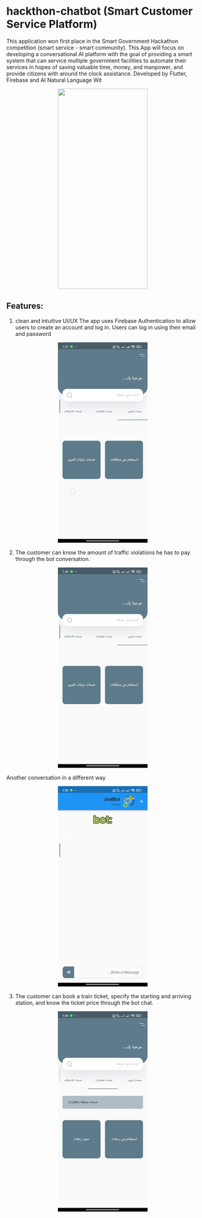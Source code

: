 # hackthon-chatbot (Smart Customer Service Platform)
This application won first place in the Smart Government Hackathon competition (smart service - smart community).
This App will focus on developing a conversational AI platform with the goal of providing a smart system that can service multiple government facilities to automate their services in hopes of saving valuable time, money, and manpower, and provide citizens with around the clock assistance.
Developed by Flutter, Firebase and AI Natural Language Wit 
<p align="center">
  <img width="235" height="525" src="assets/project_images/First_Place.gif">
</p>

## Features:
1. clean and intuitive UI/UX 
The app uses Firebase Authentication to allow users to create an account and log in. Users can log in using their email and password 
<p align="center">
  <img width="235" height="525" src="assets/project_images/ui.gif">
</p>

2. The customer can know the amount of traffic violations he has to pay through the bot conversation.
<p align="center">
  <img width="235" height="525" src="assets/project_images/traffic.gif">
</p>

Another conversation in a different way
<p align="center">
  <img width="235" height="525" src="assets/project_images/traffic2.gif">
</p>

3. The customer can book a train ticket, specify the starting and arriving station, and know the ticket price through the bot chat.
<p align="center">
  <img width="235" height="525" src="assets/project_images/train.gif">
</p>
